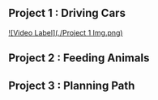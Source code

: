 ## Project 1 : Driving Cars
[![Video Label](./Project 1 Img.png)](https://www.youtube.com/watch?v=d_y4Y2OtA9c)
## Project 2 : Feeding Animals

## Project 3 : Planning Path
